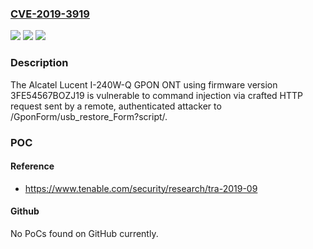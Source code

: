 ### [CVE-2019-3919](https://cve.mitre.org/cgi-bin/cvename.cgi?name=CVE-2019-3919)
![](https://img.shields.io/static/v1?label=Product&message=Alcatel%20Lucent%20I-240W-Q%20GPON%20ONT&color=blue)
![](https://img.shields.io/static/v1?label=Version&message=n%2Fa&color=blue)
![](https://img.shields.io/static/v1?label=Vulnerability&message=CWE-78%3A%20Improper%20Neutralization%20of%20Special%20Elements%20used%20in%20an%20OS%20Command&color=brighgreen)

### Description

The Alcatel Lucent I-240W-Q GPON ONT using firmware version 3FE54567BOZJ19 is vulnerable to command injection via crafted HTTP request sent by a remote, authenticated attacker to /GponForm/usb_restore_Form?script/.

### POC

#### Reference
- https://www.tenable.com/security/research/tra-2019-09

#### Github
No PoCs found on GitHub currently.

